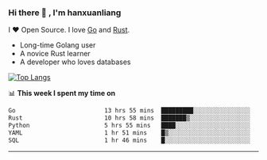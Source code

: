 ### Hi there 👋 , I'm hanxuanliang

<!--
**hanxuanliang/hanxuanliang** is a ✨ _special_ ✨ repository because its `README.md` (this file) appears on your GitHub profile.

Here are some ideas to get you started:

- 🔭 I’m currently working on ...
- 🌱 I’m currently learning ...
- 👯 I’m looking to collaborate on ...
- 🤔 I’m looking for help with ...
- 💬 Ask me about ...
- 📫 How to reach me: ...
- 😄 Pronouns: ...
- ⚡ Fun fact: ...
-->
I ❤ Open Source. I love [Go](https://golang.org) and [Rust](https://www.rust-lang.org/zh-CN/).

* Long-time Golang user
* A novice Rust learner
* A developer who loves databases

[![Top Langs](https://github-readme-stats.vercel.app/api?username=hanxuanliang&show_icons=true&count_private=true&line_height=40)](https://github.com/anuraghazra/github-readme-stats)

📊 **This week I spent my time on**
<!--START_SECTION:waka-->

```txt
Go                         13 hrs 55 mins  █████████░░░░░░░░░░░░░░░░   36.55 %
Rust                       10 hrs 58 mins  ███████▒░░░░░░░░░░░░░░░░░   28.83 %
Python                     5 hrs 55 mins   ████░░░░░░░░░░░░░░░░░░░░░   15.57 %
YAML                       1 hr 51 mins    █▒░░░░░░░░░░░░░░░░░░░░░░░   04.89 %
SQL                        1 hr 46 mins    █░░░░░░░░░░░░░░░░░░░░░░░░   04.65 %
```

<!--END_SECTION:waka-->

***
